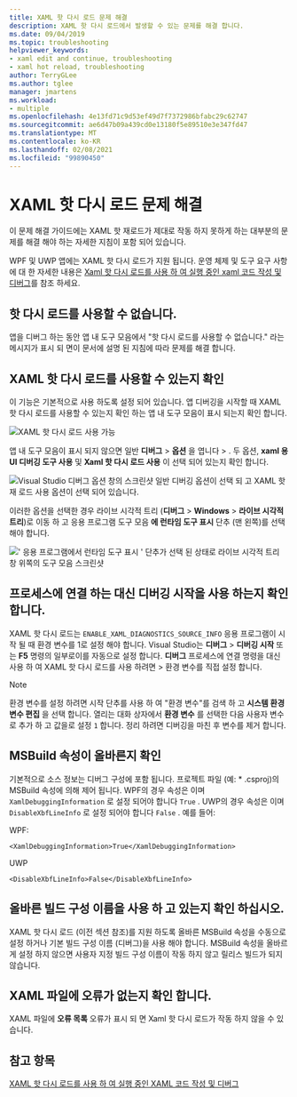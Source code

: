 ```yaml
---
title: XAML 핫 다시 로드 문제 해결
description: XAML 핫 다시 로드에서 발생할 수 있는 문제를 해결 합니다.
ms.date: 09/04/2019
ms.topic: troubleshooting
helpviewer_keywords:
- xaml edit and continue, troubleshooting
- xaml hot reload, troubleshooting
author: TerryGLee
ms.author: tglee
manager: jmartens
ms.workload:
- multiple
ms.openlocfilehash: 4e13fd71c9d53ef49d7f7372986bfabc29c62747
ms.sourcegitcommit: ae6d47b09a439cd0e13180f5e89510e3e347fd47
ms.translationtype: MT
ms.contentlocale: ko-KR
ms.lasthandoff: 02/08/2021
ms.locfileid: "99890450"
---
```

# <a name="troubleshooting-xaml-hot-reload"></a>XAML 핫 다시 로드 문제 해결

이 문제 해결 가이드에는 XAML 핫 재로드가 제대로 작동 하지 못하게 하는 대부분의 문제를 해결 해야 하는 자세한 지침이 포함 되어 있습니다.

WPF 및 UWP 앱에는 XAML 핫 다시 로드가 지원 됩니다. 운영 체제 및 도구 요구 사항에 대 한 자세한 내용은 [Xaml 핫 다시 로드를 사용 하 여 실행 중인 xaml 코드 작성 및 디버그](xaml-hot-reload.md)를 참조 하세요.

## <a name="hot-reload-is-not-available"></a>핫 다시 로드를 사용할 수 없습니다.

앱을 디버그 하는 동안 앱 내 도구 모음에서 "핫 다시 로드를 사용할 수 없습니다." 라는 메시지가 표시 되 면이 문서에 설명 된 지침에 따라 문제를 해결 합니다.

## <a name="verify-that-xaml-hot-reload-is-enabled"></a>XAML 핫 다시 로드를 사용할 수 있는지 확인

이 기능은 기본적으로 사용 하도록 설정 되어 있습니다. 앱 디버깅을 시작할 때 XAML 핫 다시 로드를 사용할 수 있는지 확인 하는 앱 내 도구 모음이 표시 되는지 확인 합니다.

![XAML 핫 다시 로드 사용 가능](../debugger/media/xaml-hot-reload-available.png)

앱 내 도구 모음이 표시 되지 않으면 일반 **디버그**  >  **옵션** 을 엽니다  >  . 두 옵션, **xaml 용 UI 디버깅 도구 사용** 및 **Xaml 핫 다시 로드 사용** 이 선택 되어 있는지 확인 합니다.

![Visual Studio 디버그 옵션 창의 스크린샷 일반 디버깅 옵션이 선택 되 고 XAML 핫 재 로드 사용 옵션이 선택 되어 있습니다.](../debugger/media/xaml-hot-reload-enable.png)

이러한 옵션을 선택한 경우 라이브 시각적 트리 (**디버그**  >  **Windows**  >  **라이브 시각적 트리**)로 이동 하 고 응용 프로그램 도구 모음 **에 런타임 도구 표시** 단추 (맨 왼쪽)를 선택 해야 합니다.

![' 응용 프로그램에서 런타임 도구 표시 ' 단추가 선택 된 상태로 라이브 시각적 트리 창 위쪽의 도구 모음 스크린샷](../debugger/media/xaml-hot-reload-show-runtime-tools.png)

## <a name="verify-that-you-use-start-debugging-rather-than-attach-to-process"></a>프로세스에 연결 하는 대신 디버깅 시작을 사용 하는지 확인 합니다.

XAML 핫 다시 로드는 `ENABLE_XAML_DIAGNOSTICS_SOURCE_INFO` 응용 프로그램이 시작 될 때 환경 변수를 1로 설정 해야 합니다. Visual Studio는 **디버그**  >  **디버깅 시작** 또는 **F5** 명령의 일부로이를 자동으로 설정 합니다. **디버그** 프로세스에 연결 명령을 대신 사용 하 여 XAML 핫 다시 로드를 사용 하려면  >   환경 변수를 직접 설정 합니다.

> [!NOTE]
> 환경 변수를 설정 하려면 시작 단추를 사용 하 여 "환경 변수"를 검색 하 고 **시스템 환경 변수 편집** 을 선택 합니다. 열리는 대화 상자에서 **환경 변수** 를 선택한 다음 사용자 변수로 추가 하 고 값을로 설정 `1` 합니다. 정리 하려면 디버깅을 마친 후 변수를 제거 합니다.

## <a name="verify-that-your-msbuild-properties-are-correct"></a>MSBuild 속성이 올바른지 확인

기본적으로 소스 정보는 디버그 구성에 포함 됩니다. 프로젝트 파일 (예: * .csproj)의 MSBuild 속성에 의해 제어 됩니다. WPF의 경우 속성은 이며 `XamlDebuggingInformation` 로 설정 되어야 합니다 `True` . UWP의 경우 속성은 이며 `DisableXbfLineInfo` 로 설정 되어야 합니다 `False` . 예를 들어:

WPF:

`<XamlDebuggingInformation>True</XamlDebuggingInformation>`

UWP

`<DisableXbfLineInfo>False</DisableXbfLineInfo>`

## <a name="verify-that-you-are-using-the-correct-build-configuration-name"></a>올바른 빌드 구성 이름을 사용 하 고 있는지 확인 하십시오.

XAML 핫 다시 로드 (이전 섹션 참조)를 지원 하도록 올바른 MSBuild 속성을 수동으로 설정 하거나 기본 빌드 구성 이름 (디버그)을 사용 해야 합니다. MSBuild 속성을 올바르게 설정 하지 않으면 사용자 지정 빌드 구성 이름이 작동 하지 않고 릴리스 빌드가 되지 않습니다.

## <a name="verify-that-your-xaml-file-has-no-errors"></a>XAML 파일에 오류가 없는지 확인 합니다.

XAML 파일에 **오류 목록** 오류가 표시 되 면 Xaml 핫 다시 로드가 작동 하지 않을 수 있습니다.

## <a name="see-also"></a>참고 항목

[XAML 핫 다시 로드를 사용 하 여 실행 중인 XAML 코드 작성 및 디버그](xaml-hot-reload.md)
